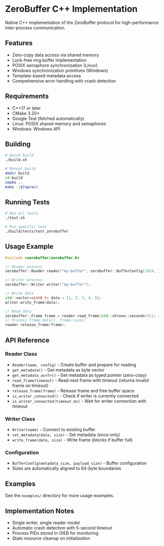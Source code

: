 # ZeroBuffer C++ Implementation

Native C++ implementation of the ZeroBuffer protocol for high-performance inter-process communication.

## Features

- Zero-copy data access via shared memory
- Lock-free ring buffer implementation
- POSIX semaphore synchronization (Linux)
- Windows synchronization primitives (Windows)
- Template-based metadata access
- Comprehensive error handling with crash detection

## Requirements

- C++17 or later
- CMake 3.20+
- Google Test (fetched automatically)
- Linux: POSIX shared memory and semaphores
- Windows: Windows API

## Building

```bash
# Quick build
./build.sh

# Manual build
mkdir build
cd build
cmake ..
make -j$(nproc)
```

## Running Tests

```bash
# Run all tests
./test.sh

# Run specific test
./build/tests/test_zerobuffer
```

## Usage Example

```cpp
#include <zerobuffer/zerobuffer.h>

// Reader process
zerobuffer::Reader reader("my-buffer", zerobuffer::BufferConfig(1024, 1024*1024));

// Writer process  
zerobuffer::Writer writer("my-buffer");

// Write data
std::vector<uint8_t> data = {1, 2, 3, 4, 5};
writer.write_frame(data);

// Read data
zerobuffer::Frame frame = reader.read_frame(std::chrono::seconds(5)); // 5 second timeout
// Process frame.data(), frame.size()
reader.release_frame(frame);
```

## API Reference

### Reader Class
- `Reader(name, config)` - Create buffer and prepare for reading
- `get_metadata()` - Get metadata as byte vector
- `get_metadata_as<T>()` - Get metadata as typed pointer (zero-copy)
- `read_frame(timeout)` - Read next frame with timeout (returns invalid frame on timeout)
- `release_frame(frame)` - Release frame and free buffer space
- `is_writer_connected()` - Check if writer is currently connected
- `is_writer_connected(timeout_ms)` - Wait for writer connection with timeout

### Writer Class
- `Writer(name)` - Connect to existing buffer
- `set_metadata(data, size)` - Set metadata (once only)
- `write_frame(data, size)` - Write frame (blocks if buffer full)

### Configuration
- `BufferConfig(metadata_size, payload_size)` - Buffer configuration
- Sizes are automatically aligned to 64-byte boundaries

## Examples

See the `examples/` directory for more usage examples.

## Implementation Notes

- Single writer, single reader model
- Automatic crash detection with 5-second timeout
- Process PIDs stored in OIEB for monitoring
- Stale resource cleanup on initialization